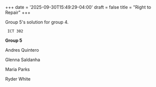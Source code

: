 +++
date = '2025-09-30T15:49:29-04:00'
draft = false
title = "Right to Repair"
+++

Group 5's solution for group 4.

     ICT 302

**Group 5**

Andres Quintero

Glenna Saldanha

Maria Parks

Ryder White
